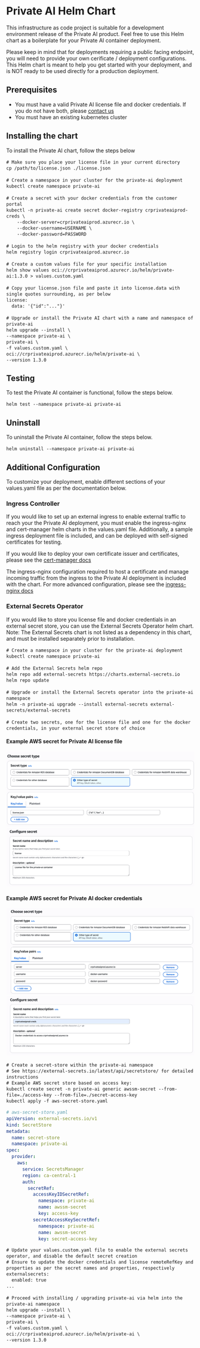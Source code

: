 # Private AI Helm Chart

This infrastructure as code project is suitable for a development environment release of the Private AI product.
Feel free to use this Helm chart as a boilerplate for your Private AI container deployment.

Please keep in mind that for deployments requiring a public facing endpoint, you will need to provide your own cerificate / deployment configurations. This Helm chart is meant to help you get started with your deployment, and is NOT ready to be used directly for a production deployment.

## Prerequisites

- You must have a valid Private AI license file and docker credentials. If you do not have both, please [contact us](https://www.private-ai.com/en/company/contact-us)
- You must have an existing kubernetes cluster

## Installing the chart

To install the Private AI chart, follow the steps below

```console
# Make sure you place your license file in your current directory
cp /path/to/license.json ./license.json

# Create a namespace in your cluster for the private-ai deployment
kubectl create namespace private-ai

# Create a secret with your docker credentials from the customer portal
kubectl -n private-ai create secret docker-registry crprivateaiprod-creds \
    --docker-server=crprivateaiprod.azurecr.io \
    --docker-username=USERNAME \
    --docker-password=PASSWORD

# Login to the helm registry with your docker credentials
helm registry login crprivateaiprod.azurecr.io

# Create a custom values file for your specific installation
helm show values oci://crprivateaiprod.azurecr.io/helm/private-ai:1.3.0 > values.custom.yaml

# Copy your license.json file and paste it into license.data with single quotes surrounding, as per below
license:
  data: '{"id":"..."}'

# Upgrade or install the Private AI chart with a name and namespace of private-ai
helm upgrade --install \
--namespace private-ai \
private-ai \
-f values.custom.yaml \
oci://crprivateaiprod.azurecr.io/helm/private-ai \
--version 1.3.0
```

## Testing

To test the Private AI container is functional, follow the steps below.

```console
helm test --namespace private-ai private-ai
```

## Uninstall

To uninstall the Private AI container, follow the steps below.

```console
helm uninstall --namespace private-ai private-ai
```

## Additional Configuration
To customize your deployment, enable different sections of your values.yaml file as per the documentation below.

### Ingress Controller
If you would like to set up an external ingress to enable external traffic to reach your the Private AI deployment, you must enable the ingress-nginx and cert-manager helm charts in the values.yaml file. Additionally, a sample ingress deployment file is included, and can be deployed with self-signed certificates for testing.

If you would like to deploy your own certificate issuer and certificates, please see the [cert-manager docs](https://cert-manager.io/docs/)

The ingress-nginx configuration required to host a certificate and manage incoming traffic from the ingress to the Private AI deployment is included with the chart. For more advanced configuration, please see the [ingress-nginx docs](https://github.com/kubernetes/ingress-nginx)

### External Secrets Operator
If you would like to store you license file and docker credentials in an external secret store, you can use the External Secrets Operator helm chart. Note: The External Secrets chart is not listed as a dependency in this chart, and must be installed separately prior to installation.

```console
# Create a namespace in your cluster for the private-ai deployment
kubectl create namespace private-ai

# Add the External Secrets helm repo
helm repo add external-secrets https://charts.external-secrets.io
helm repo update

# Upgrade or install the External Secrets operator into the private-ai namespace
helm -n private-ai upgrade --install external-secrets external-secrets/external-secrets

# Create two secrets, one for the license file and one for the docker credentials, in your external secret store of choice
```
#### Example AWS secret for Private AI license file
![license-type](./images/license-type.png)
![license-name](./images/license-name.png)
#### Example AWS secret for Private AI docker credentials
![docker-type](./images/docker-type.png)
![docker-name](./images/docker-name.png)

```console
# Create a secret-store within the private-ai namespace
# See https://external-secrets.io/latest/api/secretstore/ for detailed instructions
# Example AWS secret store based on access key:
kubectl create secret -n private-ai generic awssm-secret --from-file=./access-key --from-file=./secret-access-key
kubectl apply -f aws-secret-store.yaml
```
```yaml
# aws-secret-store.yaml
apiVersion: external-secrets.io/v1
kind: SecretStore
metadata:
  name: secret-store
  namespace: private-ai
spec:
  provider:
    aws:
      service: SecretsManager
      region: ca-central-1
      auth:
        secretRef:
          accessKeyIDSecretRef:
            namespace: private-ai
            name: awssm-secret
            key: access-key
          secretAccessKeySecretRef:
            namespace: private-ai
            name: awssm-secret
            key: secret-access-key
```
```console
# Update your values.custom.yaml file to enable the external secrets operator, and disable the default secret creation
# Ensure to update the docker credentials and license remoteRefKey and properties as per the secret names and properties, respectively
externalsecrets:
  enabled: true
...

# Proceed with installing / upgrading private-ai via helm into the private-ai namespace
helm upgrade --install \
--namespace private-ai \
private-ai \
-f values.custom.yaml \
oci://crprivateaiprod.azurecr.io/helm/private-ai \
--version 1.3.0
```
